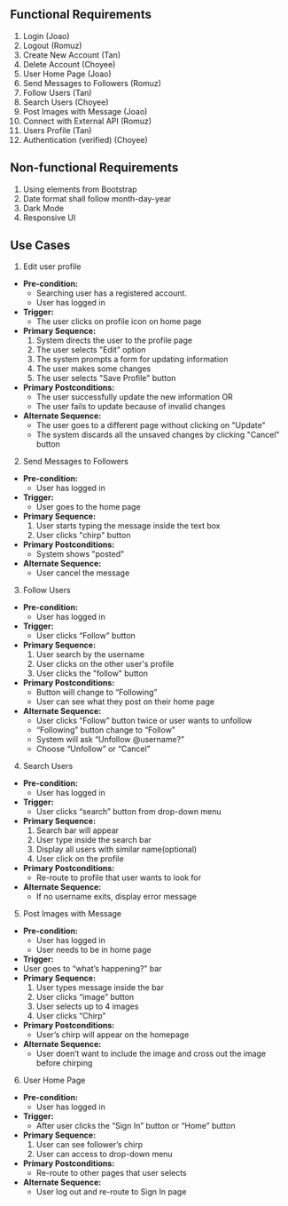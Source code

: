 ## Functional Requirements
1. Login (Joao)
2. Logout (Romuz)
3. Create New Account (Tan)
4. Delete Account (Choyee)
5. User Home Page (Joao)
6. Send Messages to Followers (Romuz)
7. Follow Users (Tan)
8. Search Users (Choyee)
9. Post Images with Message (Joao)
10. Connect with External API (Romuz)
11. Users Profile (Tan)
12. Authentication (verified) (Choyee)
## Non-functional Requirements
1. Using elements from Bootstrap
2. Date format shall follow month-day-year
3. Dark Mode
4. Responsive UI 

## Use Cases
1. Edit user profile 
- **Pre-condition:** 
  - Searching user has a registered account.
  - User has logged in  
- **Trigger:**
  - The user clicks on profile icon on home page 
- **Primary Sequence:**
  1. System directs the user to the profile page
  2. The user selects "Edit" option 
  3. The system prompts a form for updating information
  4. The user makes some changes
  5. The user selects "Save Profile" button
- **Primary Postconditions:**
  - The user successfully update the new information 
  OR
  - The user fails to update because of invalid changes
- **Alternate Sequence:** 
  - The user goes to a different page without clicking on "Update"
  - The system discards all the unsaved changes by clicking "Cancel" button

2. Send Messages to Followers
- **Pre-condition:** 
  - User has logged in
- **Trigger:**
  - User goes to the home page
- **Primary Sequence:**
  1. User starts typing the message inside the text box
  2. User clicks "chirp" button
- **Primary Postconditions:**
  - System shows "posted"
- **Alternate Sequence:** 
  - User cancel the message

3. Follow Users  
- **Pre-condition:**  
  -  User has logged in 
- **Trigger:**
  - User clicks “Follow” button
- **Primary Sequence:** 
  1. User search by the username
  2. User clicks on the other user's profile
  3. User clicks the "follow" button
- **Primary Postconditions:**
  - Button will change to “Following”
  - User can see what they post on their home page
- **Alternate Sequence:** 
  - User clicks “Follow” button twice or user wants to unfollow
  - “Following” button change to “Follow”
  - System will ask “Unfollow @username?” 
  - Choose “Unfollow” or “Cancel”

4. Search Users  
- **Pre-condition:**  
  - User has logged in 
- **Trigger:**
  - User clicks “search” button from drop-down menu
- **Primary Sequence:**
  1. Search bar will appear 
  2. User type inside the search bar
  3. Display all users with similar name(optional)
  4. User click on the profile
- **Primary Postconditions:**
  - Re-route to profile that user wants to look for 
- **Alternate Sequence:** 
  - If no username exits, display error message

5. Post Images with Message  
- **Pre-condition:**  
  - User has logged in 
  - User needs to be in home page
- **Trigger:**
 -  User goes to “what’s happening?” bar
- **Primary Sequence:**
  1. User types message inside the bar
  2. User clicks “image” button
  3. User selects up to 4 images
  4. User clicks “Chirp”
- **Primary Postconditions:** 
  - User’s chirp will appear on the homepage
- **Alternate Sequence:** 
  - User doen’t want to include the image and cross out the image before chirping

6. User Home Page 
- **Pre-condition:**  
  - User has logged in 
- **Trigger:**
  - After user clicks the “Sign In” button or “Home” button
- **Primary Sequence:**
  1. User can see follower’s chirp
  2. User can access to drop-down menu
- **Primary Postconditions:**
  - Re-route to other pages that user selects
- **Alternate Sequence:** 
  - User log out and re-route to Sign In page

